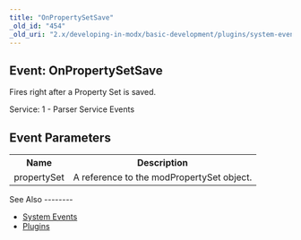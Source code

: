 ```yaml
---
title: "OnPropertySetSave"
_old_id: "454"
_old_uri: "2.x/developing-in-modx/basic-development/plugins/system-events/onpropertysetsave"
---
```


Event: OnPropertySetSave
------------------------

Fires right after a Property Set is saved.

Service: 1 - Parser Service Events

Event Parameters
----------------

<table><tbody><tr><th>Name</th><th>Description</th></tr><tr><td>propertySet</td><td>A reference to the modPropertySet object.</td></tr></tbody></table>See Also
--------

- [System Events](developing-in-modx/basic-development/plugins/system-events "System Events")
- [Plugins](developing-in-modx/basic-development/plugins "Plugins")